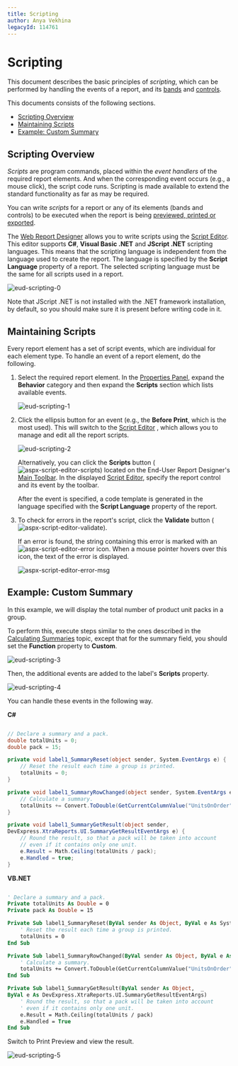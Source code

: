 ```yaml
---
title: Scripting
author: Anya Vekhina
legacyId: 114761
---
```

# Scripting
This document describes the basic principles of _scripting_, which can be performed by handling the events of a report, and its [bands](../report-elements/report-bands.md) and [controls](../report-elements/report-controls.md).

This documents consists of the following sections.
* [Scripting Overview](#overview)
* [Maintaining Scripts](#maintaining)
* [Example: Custom Summary](#example)

## <a name="overview"/>Scripting Overview
_Scripts_ are program commands, placed within the _event handlers_ of the required report elements. And when the corresponding event occurs (e.g., a mouse click), the script code runs. Scripting is made available to extend the standard functionality as far as may be required.

You can write _scripts_ for a report or any of its elements (bands and controls) to be executed when the report is being [previewed, printed or exported](../document-preview.md).

The [Web Report Designer](../../report-designer.md) allows you to write scripts using the [Script Editor](../interface-elements/script-editor.md). This editor supports **C#**, **Visual Basic .NET** and **JScript .NET** scripting languages. This means that the scripting language is independent from the language used to create the report. The language is specified by the **Script Language** property of a report. The selected scripting language must be the same for all scripts used in a report.

![eud-scripting-0](../../../images/img119966.png)

Note that JScript .NET is not installed with the .NET framework installation, by default, so you should make sure it is present before writing code in it.

## <a name="maintaining"/>Maintaining Scripts
Every report element has a set of script events, which are individual for each element type. To handle an event of a report element, do the following.
1. Select the required report element. In the [Properties Panel](../interface-elements/properties-panel.md), expand the **Behavior** category and then expand the **Scripts** section which lists available events.
	
	![eud-scripting-1](../../../images/img119967.png)
2. Click the ellipsis button for an event (e.g., the **Before Print**, which is the most used). This will switch to the [Script Editor](../interface-elements/script-editor.md) , which allows you to manage and edit all the report scripts.
	
	![eud-scripting-2](../../../images/img119968.png)
	
	Alternatively, you can click the **Scripts** button (![aspx-script-editor-scripts](../../../images/img118233.png)) located on the End-User Report Designer's [Main Toolbar](../interface-elements/main-toolbar.md). In the displayed [Script Editor](../interface-elements/script-editor.md), specify the report control and its event by the toolbar.
	
	After the event is specified, a code template is generated in the language specified with the **Script Language** property of the report.
3. To check for errors in the report's script, click the **Validate** button (![aspx-script-editor-validate](../../../images/img118234.png)).
	
	If an error is found, the string containing this error is marked with an ![aspx-script-editor-error](../../../images/img118235.png) icon. When a mouse pointer hovers over this icon, the text of the error is displayed.
	
	![aspx-script-editor-error-msg](../../../images/img118241.png)

## <a name="example"/>Example: Custom Summary
In this example, we will display the total number of  product unit packs in a group.

To perform this, execute steps similar to the ones described in the [Calculating Summaries](shaping-data/calculating-summaries.md) topic, except that for the summary field, you should set the **Function** property to **Custom**.

![eud-scripting-3](../../../images/img119969.png)

Then, the additional events are added to the label's **Scripts** property.

![eud-scripting-4](../../../images/img119970.png)

You can handle these events in the following way.

**C#**

```csharp

// Declare a summary and a pack.
double totalUnits = 0;
double pack = 15;

private void label1_SummaryReset(object sender, System.EventArgs e) {
    // Reset the result each time a group is printed.
    totalUnits = 0;
}

private void label1_SummaryRowChanged(object sender, System.EventArgs e) {
    // Calculate a summary.
    totalUnits += Convert.ToDouble(GetCurrentColumnValue("UnitsOnOrder"));
}

private void label1_SummaryGetResult(object sender, 
DevExpress.XtraReports.UI.SummaryGetResultEventArgs e) {
    // Round the result, so that a pack will be taken into account 
    // even if it contains only one unit.
    e.Result = Math.Ceiling(totalUnits / pack);
    e.Handled = true;
}

```
**VB.NET**

```vb

' Declare a summary and a pack.
Private totalUnits As Double = 0
Private pack As Double = 15

Private Sub label1_SummaryReset(ByVal sender As Object, ByVal e As System.EventArgs)
    ' Reset the result each time a group is printed.
    totalUnits = 0
End Sub

Private Sub label1_SummaryRowChanged(ByVal sender As Object, ByVal e As System.EventArgs)
    ' Calculate a summary.
    totalUnits += Convert.ToDouble(GetCurrentColumnValue("UnitsOnOrder"))
End Sub

Private Sub label1_SummaryGetResult(ByVal sender As Object,  _ 
ByVal e As DevExpress.XtraReports.UI.SummaryGetResultEventArgs)
    ' Round the result, so that a pack will be taken into account 
    ' even if it contains only one unit.
    e.Result = Math.Ceiling(totalUnits / pack)
    e.Handled = True
End Sub

```

Switch to Print Preview and view the result.

![eud-scripting-5](../../../images/img119971.png)